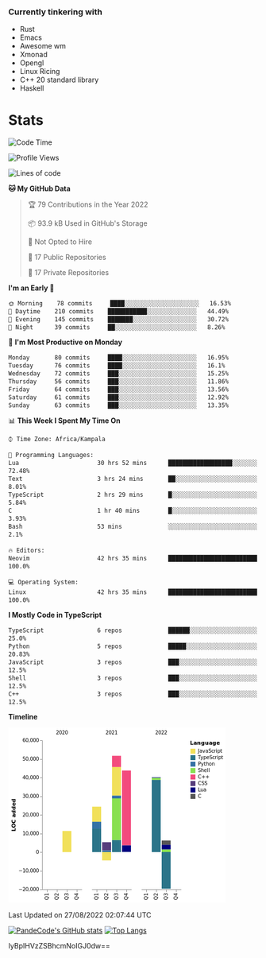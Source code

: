 ### Currently tinkering with
 - Rust
 - Emacs
 - Awesome wm
 - Xmonad
 - Opengl
 - Linux Ricing
 - C++ 20 standard library
 - Haskell

# Stats
<!--START_SECTION:waka-->
![Code Time](http://img.shields.io/badge/Code%20Time-327%20hrs%2020%20mins-blue)

![Profile Views](http://img.shields.io/badge/Profile%20Views-0-blue)

![Lines of code](https://img.shields.io/badge/From%20Hello%20World%20I%27ve%20Written-158%20Thousand%20lines%20of%20code-blue)

**🐱 My GitHub Data** 

> 🏆 79 Contributions in the Year 2022
 > 
> 📦 93.9 kB Used in GitHub's Storage 
 > 
> 🚫 Not Opted to Hire
 > 
> 📜 17 Public Repositories 
 > 
> 🔑 17 Private Repositories  
 > 
**I'm an Early 🐤** 

```text
🌞 Morning    78 commits     ████░░░░░░░░░░░░░░░░░░░░░   16.53% 
🌆 Daytime    210 commits    ███████████░░░░░░░░░░░░░░   44.49% 
🌃 Evening    145 commits    ███████░░░░░░░░░░░░░░░░░░   30.72% 
🌙 Night      39 commits     ██░░░░░░░░░░░░░░░░░░░░░░░   8.26%

```
📅 **I'm Most Productive on Monday** 

```text
Monday       80 commits     ████░░░░░░░░░░░░░░░░░░░░░   16.95% 
Tuesday      76 commits     ████░░░░░░░░░░░░░░░░░░░░░   16.1% 
Wednesday    72 commits     ███░░░░░░░░░░░░░░░░░░░░░░   15.25% 
Thursday     56 commits     ███░░░░░░░░░░░░░░░░░░░░░░   11.86% 
Friday       64 commits     ███░░░░░░░░░░░░░░░░░░░░░░   13.56% 
Saturday     61 commits     ███░░░░░░░░░░░░░░░░░░░░░░   12.92% 
Sunday       63 commits     ███░░░░░░░░░░░░░░░░░░░░░░   13.35%

```


📊 **This Week I Spent My Time On** 

```text
⌚︎ Time Zone: Africa/Kampala

💬 Programming Languages: 
Lua                      30 hrs 52 mins      ██████████████████░░░░░░░   72.48% 
Text                     3 hrs 24 mins       ██░░░░░░░░░░░░░░░░░░░░░░░   8.01% 
TypeScript               2 hrs 29 mins       █░░░░░░░░░░░░░░░░░░░░░░░░   5.84% 
C                        1 hr 40 mins        █░░░░░░░░░░░░░░░░░░░░░░░░   3.93% 
Bash                     53 mins             ░░░░░░░░░░░░░░░░░░░░░░░░░   2.1%

🔥 Editors: 
Neovim                   42 hrs 35 mins      █████████████████████████   100.0%

💻 Operating System: 
Linux                    42 hrs 35 mins      █████████████████████████   100.0%

```

**I Mostly Code in TypeScript** 

```text
TypeScript               6 repos             ██████░░░░░░░░░░░░░░░░░░░   25.0% 
Python                   5 repos             █████░░░░░░░░░░░░░░░░░░░░   20.83% 
JavaScript               3 repos             ███░░░░░░░░░░░░░░░░░░░░░░   12.5% 
Shell                    3 repos             ███░░░░░░░░░░░░░░░░░░░░░░   12.5% 
C++                      3 repos             ███░░░░░░░░░░░░░░░░░░░░░░   12.5%

```


**Timeline**

![Chart not found](https://raw.githubusercontent.com/PandeCode/PandeCode/main/charts/bar_graph.png) 


 Last Updated on 27/08/2022 02:07:44 UTC
<!--END_SECTION:waka-->
[![PandeCode's GitHub stats](https://github-readme-stats.vercel.app/api?username=PandeCode&theme=dracula&hide_border=true&show_icons=true)](https://github.com/anuraghazra/github-readme-stats)
[![Top Langs](https://github-readme-stats.vercel.app/api/top-langs/?username=PandeCode&layout=compact&theme=dracula&hide_border=true)](https://github.com/anuraghazra/github-readme-stats)

IyBpIHVzZSBhcmNoIGJ0dw==
